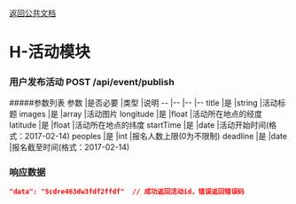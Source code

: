[返回公共文档](/接口文档/1-公共文档.MD)

# H-活动模块


### 用户发布活动  POST   /api/event/publish

#####参数列表
参数			|是否必要		|类型			|说明
--				|--				|--				|--
title			|是				|string			|活动标题
images			|是				|array			|活动图片
longitude		|是				|float			|活动所在地点的经度
latitude		|是				|float			|活动所在地点的纬度
startTime		|是				|date			|活动开始时间(格式：2017-02-14)
peoples			|是				|int			|报名人数上限(0为不限制)
deadline		|是				|date			|报名截至时间(格式：2017-02-14)


### 响应数据
```json
"data": "5cdre463dw3fdf2ffdf"  // 成功返回活动id，错误返回错误码
```

